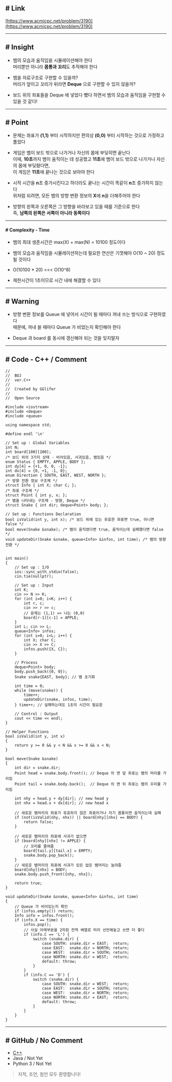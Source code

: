 ## \# Link

[https://www.acmicpc.net/problem/3190](https://www.acmicpc.net/problem/3190)


---

## \# Insight

-   뱀의 모습과 움직임을 시뮬레이션해야 한다  
    머리뿐만 아니라 **몸통과 꼬리**도 추적해야 한다
    
-   뱀을 자료구조로 구현할 수 있을까?  
    머리가 앞이고 꼬리가 뒤라면 **Deque** 으로 구현할 수 있지 않을까?
    
-   보드 위의 좌표들을 Deque 에 넣었다 뺐다 하면서 뱀의 모습과 움직임을 구현할 수 있을 것 같다!
    

---

## \# Point

-   문제는 좌표가 **(1,1)** 부터 시작하지만 편의상 **(0,0)** 부터 시작하는 것으로 가정하고 풀었다
    
-   게임은 뱀이 보드 밖으로 나가거나 자신의 몸에 부딪히면 끝난다  
    이때, **10초**까지 뱀이 움직이는 데 성공했고 **11초**에 뱀이 보드 밖으로 나가거나 자신의 몸에 부딪혔다면,  
    이 게임은 **11초**에 끝나는 것으로 보아야 한다
    
-   시작 시간을 **n**초 증가시킨다고 하더라도 끝나는 시간이 똑같이 **n**초 증가하지 않는다  
    위처럼 되려면, 모든 뱀의 방향 변환 정보의 **X**에 **n**을 더해주어야 한다
    
-   방향의 왼쪽과 오른쪽은 그 방향을 바라보고 있을 때를 기준으로 한다  
    즉, **남쪽의 왼쪽은 서쪽이 아니라 동쪽이다**
    

---

#### \# Complexity - Time

-   뱀의 최대 생존시간은 max(X) + max(N) = 10100 정도이다
    
-   뱀의 모습과 움직임을 시뮬레이션하는데 필요한 연산은 기껏해야 O(10 ~ 20) 정도 될 것이다
    
-   O(10100 \* 20) <<< O(10^8)
-   제한시간이 1초이므로 시간 내에 해결할 수 있다
    

---

## \# Warning

-   방향 변환 정보를 Queue 에 넣어서 시간이 될 때마다 꺼내 쓰는 방식으로 구현하였다  
    때문에, 꺼내 쓸 때마다 Queue 가 비었는지 확인해야 한다
    
-   Deque 과 board 를 동시에 갱신해야 되는 것을 잊지말자
    

---

## \# Code - C++ / Comment

```
//
//  BOJ
//  ver.C++
//
//  Created by GGlifer
//
//  Open Source

#include <iostream>
#include <deque>
#include <queue>

using namespace std;

#define endl '\n'

// Set up : Global Variables
int N;
int board[100][100];
/* 보드 위의 3가지 상태 - 비어있음, 사과있음, 뱀있음 */
enum Status { EMPTY, APPLE, BODY };
int dy[4] = {+1, 0, 0, -1};
int dx[4] = {0, +1, -1, 0};
enum Direction { SOUTH, EAST, WEST, NORTH };
/* 방향 전환 정보 구조체 */
struct Info { int X; char C; };
/* 좌표 구조체 */
struct Point { int y, x; };
/* 뱀을 나타내는 구조체 - 방향, Deque */
struct Snake { int dir; deque<Point> body; };

// Set up : Functions Declaration
bool isValid(int y, int x); /* 보드 위에 있는 유효한 좌표면 true, 아니면 false */
bool move(Snake &snake); /* 뱀이 움직였다면 true, 움직이는데 실패했다면 false */
void updateDir(Snake &snake, queue<Info> &infos, int time); /* 뱀의 방향 전환 */


int main()
{
    // Set up : I/O
    ios::sync_with_stdio(false);
    cin.tie(nullptr);

    // Set up : Input
    int K;
    cin >> N >> K;
    for (int i=0; i<K; i++) {
        int r, c;
        cin >> r >> c;
        // 문제는 (1,1) => 나는 (0,0)
        board[r-1][c-1] = APPLE;
    }
    int L; cin >> L;
    queue<Info> infos;
    for (int i=0; i<L; i++) {
        int X; char C;
        cin >> X >> C;
        infos.push({X, C});
    }

    // Process
    deque<Point> body;
    body.push_back({0, 0}); 
    Snake snake{EAST, body}; // 뱀 초기화

    int time = 0;
    while (move(snake)) {
        time++;
        updateDir(snake, infos, time);
    } time++; // 실패하는데도 1초의 시간이 필요함

    // Control : Output
    cout << time << endl;
}

// Helper Functions
bool isValid(int y, int x)
{
    return y >= 0 && y < N && x >= 0 && x < N;
}

bool move(Snake &snake)
{
    int dir = snake.dir;
    Point head = snake.body.front(); // Deque 의 맨 앞 좌표는 뱀의 머리를 가리킴
    Point tail = snake.body.back();  // Deque 의 맨 뒤 좌표는 뱀의 꼬리를 가리킴

    int nhy = head.y + dy[dir]; // new head y
    int nhx = head.x + dx[dir]; // new head x

    // 새로운 뱀머리의 좌표가 유효하지 않은 좌표이거나 자기 몸통이면 움직이는데 실패
    if (not(isValid(nhy, nhx)) || board[nhy][nhx] == BODY) {
        return false;
    }

    // 새로운 뱀머리의 좌표에 사과가 없으면
    if (board[nhy][nhx] != APPLE) {
        // 꼬리를 줄여줌
        board[tail.y][tail.x] = EMPTY;
        snake.body.pop_back();
    }
    // 새로운 뱀머리의 좌표에 사과가 있든 없든 뱀머리는 늘려줌
    board[nhy][nhx] = BODY;
    snake.body.push_front({nhy, nhx});

    return true;
}

void updateDir(Snake &snake, queue<Info> &infos, int time)
{
    // Queue 가 비어있는지 확인
    if (infos.empty()) return;
    Info info = infos.front();
    if (info.X == time) {
        infos.pop();
        // 사실 아래부분을 2차원 전역 배열로 미리 선언해놓고 쓰면 더 좋다
        if (info.C == 'L') {
            switch (snake.dir) {
                case SOUTH: snake.dir = EAST;  return;
                case EAST:  snake.dir = NORTH; return;
                case WEST:  snake.dir = SOUTH; return;
                case NORTH: snake.dir = WEST;  return;
                default: throw;
            }
        }
        if (info.C == 'D') {
            switch (snake.dir) {
                case SOUTH: snake.dir = WEST;  return;
                case EAST:  snake.dir = SOUTH; return;
                case WEST:  snake.dir = NORTH; return;
                case NORTH: snake.dir = EAST;  return;
                default: throw;
            }
        }
    }
}
```

---

## \# GitHub / No Comment

-   [C++](https://github.com/GGlifer/Problem_solving/blob/master/BOJ/Archive/3190__%EB%B1%80/3190_GGlifer.cpp)
-   Java / Not Yet
-   Python 3 / Not Yet

> 지적, 조언, 첨언 모두 환영합니다!